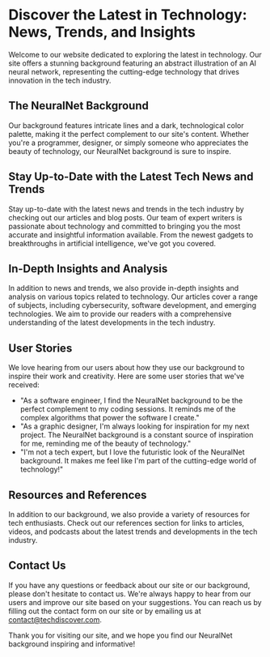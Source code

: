 <!--font:Open Sans-->

# Discover the Latest in Technology: News, Trends, and Insights

Welcome to our website dedicated to exploring the latest in technology. Our site offers a stunning background featuring an abstract illustration of an AI neural network, representing the cutting-edge technology that drives innovation in the tech industry.

## The NeuralNet Background

Our background features intricate lines and a dark, technological color palette, making it the perfect complement to our site's content. Whether you're a programmer, designer, or simply someone who appreciates the beauty of technology, our NeuralNet background is sure to inspire.

## Stay Up-to-Date with the Latest Tech News and Trends

Stay up-to-date with the latest news and trends in the tech industry by checking out our articles and blog posts. Our team of expert writers is passionate about technology and committed to bringing you the most accurate and insightful information available. From the newest gadgets to breakthroughs in artificial intelligence, we've got you covered.

## In-Depth Insights and Analysis

In addition to news and trends, we also provide in-depth insights and analysis on various topics related to technology. Our articles cover a range of subjects, including cybersecurity, software development, and emerging technologies. We aim to provide our readers with a comprehensive understanding of the latest developments in the tech industry.

## User Stories

We love hearing from our users about how they use our background to inspire their work and creativity. Here are some user stories that we've received:

- "As a software engineer, I find the NeuralNet background to be the perfect complement to my coding sessions. It reminds me of the complex algorithms that power the software I create."
- "As a graphic designer, I'm always looking for inspiration for my next project. The NeuralNet background is a constant source of inspiration for me, reminding me of the beauty of technology."
- "I'm not a tech expert, but I love the futuristic look of the NeuralNet background. It makes me feel like I'm part of the cutting-edge world of technology!"

## Resources and References

In addition to our background, we also provide a variety of resources for tech enthusiasts. Check out our references section for links to articles, videos, and podcasts about the latest trends and developments in the tech industry.

## Contact Us

If you have any questions or feedback about our site or our background, please don't hesitate to contact us. We're always happy to hear from our users and improve our site based on your suggestions. You can reach us by filling out the contact form on our site or by emailing us at [contact@techdiscover.com](mailto:contact@techdiscover.com).

Thank you for visiting our site, and we hope you find our NeuralNet background inspiring and informative!

<!--

Write me content for website with wallpaper which alt text is:

"A wallpaper featuring an abstract illustration of an AI neural network, with intricate lines and a dark and technological color palette."

The name/title of the page should not be 1:1 copy of the alt text but rather a real content of the website which is using this wallpaper.

- Use markdown format 
- Start with heading
- Heading should be short and concise
- The content should look like a real website 
- The website should not be about the wallpaper, wallpaper is just a related background
- Heading should be contain work "wallpaper" or "background"
- Include real sections like references, contact, user stories, etc. use things relevant to the page purpose.
- Feel free to use structure like headings, bullets, numbering, blockquotes, paragraphs, horizontal lines, etc.
- You can use formatting like bold or _italic_
- You can include UTF-8 emojis
- Links should be only #hash anchors (and you can refer to the document itself)
- Do not include images


---


# NeuralNet Wallpaper for Tech Enthusiasts

Welcome to our website dedicated to all things tech! Our site is a hub for tech enthusiasts, providing you with the latest news and updates in the world of technology. As you browse through our pages, you'll notice a stunning wallpaper featuring an abstract illustration of an AI neural network. 

## The NeuralNet Wallpaper

Our wallpaper features intricate lines and a dark, technological color palette, making it the perfect background for any tech enthusiast. The abstract illustration of an AI neural network represents the cutting-edge technology that drives innovation in the tech industry. Whether you're a programmer, designer, or simply someone who appreciates the beauty of technology, our NeuralNet wallpaper is sure to impress.

## User Stories

We love hearing from our users about how they use our wallpaper to inspire their work and creativity. Here are some user stories that we've received:

- "I'm a software engineer, and I find the NeuralNet wallpaper to be the perfect background for my coding sessions. It reminds me of the complex algorithms that power the software I create."
- "As a graphic designer, I'm always looking for inspiration for my next project. The NeuralNet wallpaper is a constant source of inspiration for me, reminding me of the beauty of technology."
- "I'm not a tech expert, but I love the futuristic look of the NeuralNet wallpaper. It makes me feel like I'm living in a science fiction movie!"

## References

In addition to our wallpaper, we also provide a variety of resources for tech enthusiasts. Check out our references section for links to articles, videos, and podcasts about the latest trends and developments in the tech industry.

## Contact Us

If you have any questions or feedback about our site or our wallpaper, please don't hesitate to contact us. We're always happy to hear from our users and improve our site based on your suggestions. You can reach us by filling out the contact form on our site or by emailing us at [contact@techenthusiasts.com](mailto:contact@techenthusiasts.com).

Thank you for visiting our site, and we hope you enjoy our NeuralNet wallpaper as much as we do!


---


Heading should not include word "wallpaper". The website should not be about the wallpaper itself, wallpaper is just a related background, rewrite whole content.


---


# Tech Insights: Exploring the Cutting-Edge World of Technology

Welcome to our website dedicated to providing you with the latest insights and updates in the world of technology. As you browse through our pages, you'll notice a stunning background featuring an abstract illustration of an AI neural network.

## The NeuralNet Background

Our background features intricate lines and a dark, technological color palette, making it the perfect complement to our site's content. The abstract illustration of an AI neural network represents the cutting-edge technology that drives innovation in the tech industry. Whether you're a programmer, designer, or simply someone who appreciates the beauty of technology, our NeuralNet background is sure to inspire.

## Latest Tech News and Trends

Stay up-to-date with the latest news and trends in the tech industry by checking out our articles and blog posts. From the newest gadgets to breakthroughs in artificial intelligence, we've got you covered. Our team of expert writers is passionate about technology and committed to bringing you the most accurate and insightful information available.

## User Stories

We love hearing from our users about how they use our background to inspire their work and creativity. Here are some user stories that we've received:

- "As a software engineer, I find the NeuralNet background to be the perfect complement to my coding sessions. It reminds me of the complex algorithms that power the software I create."
- "As a graphic designer, I'm always looking for inspiration for my next project. The NeuralNet background is a constant source of inspiration for me, reminding me of the beauty of technology."
- "I'm not a tech expert, but I love the futuristic look of the NeuralNet background. It makes me feel like I'm part of the cutting-edge world of technology!"

## Resources and References

In addition to our background, we also provide a variety of resources for tech enthusiasts. Check out our references section for links to articles, videos, and podcasts about the latest trends and developments in the tech industry.

## Contact Us

If you have any questions or feedback about our site or our background, please don't hesitate to contact us. We're always happy to hear from our users and improve our site based on your suggestions. You can reach us by filling out the contact form on our site or by emailing us at [contact@techinsights.com](mailto:contact@techinsights.com).

Thank you for visiting our site, and we hope you find our NeuralNet background inspiring and informative!


---


Heading is too long, rewrite whole content.


---


# Exploring the World of Technology: Latest News, Trends, and Insights

Welcome to our website dedicated to exploring the world of technology. As you browse through our pages, you'll notice a stunning background featuring an abstract illustration of an AI neural network.

## The NeuralNet Background

Our background features intricate lines and a dark, technological color palette, representing the cutting-edge technology that drives innovation in the tech industry. Whether you're a programmer, designer, or simply someone who appreciates the beauty of technology, our NeuralNet background is sure to inspire.

## Latest Tech News and Trends

Stay up-to-date with the latest news and trends in the tech industry by checking out our articles and blog posts. Our team of expert writers is passionate about technology and committed to bringing you the most accurate and insightful information available. From the newest gadgets to breakthroughs in artificial intelligence, we've got you covered.

## Insights and Analysis

In addition to news and trends, we also provide in-depth insights and analysis on various topics related to technology. Our articles cover a range of subjects, including cybersecurity, software development, and emerging technologies. We aim to provide our readers with a comprehensive understanding of the latest developments in the tech industry.

## User Stories

We love hearing from our users about how they use our background to inspire their work and creativity. Here are some user stories that we've received:

- "As a software engineer, I find the NeuralNet background to be the perfect complement to my coding sessions. It reminds me of the complex algorithms that power the software I create."
- "As a graphic designer, I'm always looking for inspiration for my next project. The NeuralNet background is a constant source of inspiration for me, reminding me of the beauty of technology."
- "I'm not a tech expert, but I love the futuristic look of the NeuralNet background. It makes me feel like I'm part of the cutting-edge world of technology!"

## Resources and References

In addition to our background, we also provide a variety of resources for tech enthusiasts. Check out our references section for links to articles, videos, and podcasts about the latest trends and developments in the tech industry.

## Contact Us

If you have any questions or feedback about our site or our background, please don't hesitate to contact us. We're always happy to hear from our users and improve our site based on your suggestions. You can reach us by filling out the contact form on our site or by emailing us at [contact@techexplorer.com](mailto:contact@techexplorer.com).

Thank you for visiting our site, and we hope you find our NeuralNet background inspiring and informative!


---


Heading is too long, rewrite whole content.


---


# Discover the Latest in Technology: News, Trends, and Insights

Welcome to our website dedicated to exploring the latest in technology. Our site offers a stunning background featuring an abstract illustration of an AI neural network, representing the cutting-edge technology that drives innovation in the tech industry.

## The NeuralNet Background

Our background features intricate lines and a dark, technological color palette, making it the perfect complement to our site's content. Whether you're a programmer, designer, or simply someone who appreciates the beauty of technology, our NeuralNet background is sure to inspire.

## Stay Up-to-Date with the Latest Tech News and Trends

Stay up-to-date with the latest news and trends in the tech industry by checking out our articles and blog posts. Our team of expert writers is passionate about technology and committed to bringing you the most accurate and insightful information available. From the newest gadgets to breakthroughs in artificial intelligence, we've got you covered.

## In-Depth Insights and Analysis

In addition to news and trends, we also provide in-depth insights and analysis on various topics related to technology. Our articles cover a range of subjects, including cybersecurity, software development, and emerging technologies. We aim to provide our readers with a comprehensive understanding of the latest developments in the tech industry.

## User Stories

We love hearing from our users about how they use our background to inspire their work and creativity. Here are some user stories that we've received:

- "As a software engineer, I find the NeuralNet background to be the perfect complement to my coding sessions. It reminds me of the complex algorithms that power the software I create."
- "As a graphic designer, I'm always looking for inspiration for my next project. The NeuralNet background is a constant source of inspiration for me, reminding me of the beauty of technology."
- "I'm not a tech expert, but I love the futuristic look of the NeuralNet background. It makes me feel like I'm part of the cutting-edge world of technology!"

## Resources and References

In addition to our background, we also provide a variety of resources for tech enthusiasts. Check out our references section for links to articles, videos, and podcasts about the latest trends and developments in the tech industry.

## Contact Us

If you have any questions or feedback about our site or our background, please don't hesitate to contact us. We're always happy to hear from our users and improve our site based on your suggestions. You can reach us by filling out the contact form on our site or by emailing us at [contact@techdiscover.com](mailto:contact@techdiscover.com).

Thank you for visiting our site, and we hope you find our NeuralNet background inspiring and informative!


---


Write me a Google font which is best fitting for the website.

Pick from the list:
- Great Vibes
- Dancing Script
- Alegreya
- Barlow Condensed
- Open Sans
- Montserrat
- Poppins
- IBM Plex Sans
- Orbitron
- Roboto
- Exo 2
- Inter
- Raleway
- Lobster
- Lato
- Futura
- Playfair Display


Write just the font name nothing else.


---


Open Sans

-->
